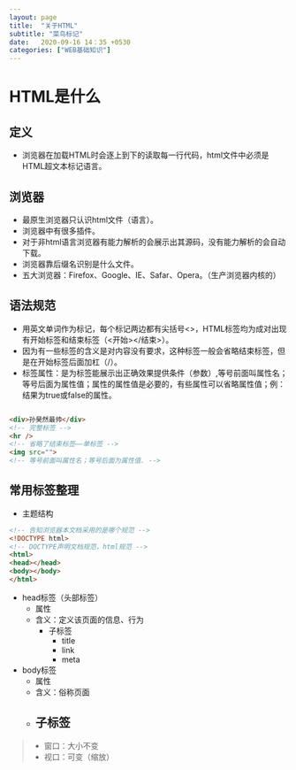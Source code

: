 ```yaml
---
layout: page
title:  "关于HTML"
subtitle: "菜鸟标记"
date:   2020-09-16 14：35 +0530
categories: ["WEB基础知识"]
---
```



# HTML是什么

## 定义

- 浏览器在加载HTML时会逐上到下的读取每一行代码，html文件中必须是HTML超文本标记语言。

## 浏览器

- 最原生浏览器只认识html文件（语言）。
- 浏览器中有很多插件。
- 对于非html语言浏览器有能力解析的会展示出其源码，没有能力解析的会自动下载。
- 浏览器靠后缀名识别是什么文件。
- 五大浏览器：Firefox、Google、IE、Safar、Opera。（生产浏览器内核的）

## 语法规范

- 用英文单词作为标记，每个标记两边都有尖括号<>，HTML标签均为成对出现有开始标签和结束标签（<开始></结束>）。
- 因为有一些标签的含义是对内容没有要求，这种标签一般会省略结束标签，但是在开始标签后面加杠（/）。
- 标签属性：是为标签能展示出正确效果提供条件（参数）,等号前面叫属性名；等号后面为属性值；属性的属性值是必要的，有些属性可以省略属性值；例：结果为true或false的属性。

```html

<div>孙昊然最帅</div>
<!-- 完整标签 -->
<hr />
<!-- 省略了结束标签——单标签 -->
<img src="">
<!-- 等号前面叫属性名；等号后面为属性值. -->

```

## 常用标签整理

- 主题结构

```html
<!-- 告知浏览器本文档采用的是哪个规范 -->
<!DOCTYPE html>
<!-- DOCTYPE声明文档规范，html规范 -->
<html>
<head></head>
<body></body>
</html>
```

- head标签（头部标签）
    - 属性
    - 含义：定义该页面的信息、行为
        - 子标签
            - title
            - link
            - meta
- body标签
    - 属性
    - 含义：俗称页面
    - 子标签
        - 

> - 窗口：大小不变
> - 视口：可变（缩放）